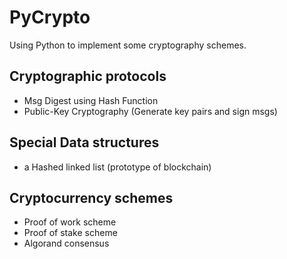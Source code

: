 # PyCrypto

Using Python to implement some cryptography schemes.


## Cryptographic protocols
* Msg Digest using Hash Function
* Public-Key Cryptography (Generate key pairs and sign msgs)


## Special Data structures
* a Hashed linked list (prototype of blockchain)

## Cryptocurrency schemes
* Proof of work scheme
* Proof of stake scheme
* Algorand consensus

